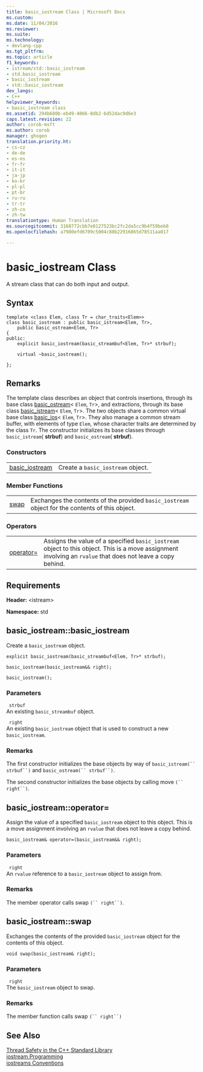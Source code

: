 ```yaml
---
title: basic_iostream Class | Microsoft Docs
ms.custom: 
ms.date: 11/04/2016
ms.reviewer: 
ms.suite: 
ms.technology:
- devlang-cpp
ms.tgt_pltfrm: 
ms.topic: article
f1_keywords:
- istream/std::basic_iostream
- std.basic_iostream
- basic_iostream
- std::basic_iostream
dev_langs:
- C++
helpviewer_keywords:
- basic_iostream class
ms.assetid: 294b680b-eb49-4066-8db2-6d52dac9d6e3
caps.latest.revision: 22
author: corob-msft
ms.author: corob
manager: ghogen
translation.priority.ht:
- cs-cz
- de-de
- es-es
- fr-fr
- it-it
- ja-jp
- ko-kr
- pl-pl
- pt-br
- ru-ru
- tr-tr
- zh-cn
- zh-tw
translationtype: Human Translation
ms.sourcegitcommit: 3168772cbb7e8127523bc2fc2da5cc9b4f59beb8
ms.openlocfilehash: a7980efd6709c5004c88b22916865d78511aa017

---
```

# basic_iostream Class
A stream class that can do both input and output.  
  
## Syntax  
  
```  
template <class Elem, class Tr = char_traits<Elem>>  
class basic_iostream : public basic_istream<Elem, Tr>,  
    public basic_ostream<Elem, Tr>  
{  
public:  
    explicit basic_iostream(basic_streambuf<Elem, Tr>* strbuf);

    virtual ~basic_iostream();

};  
```  
  
## Remarks  
 The template class describes an object that controls insertions, through its base class [basic_ostream](../standard-library/basic-ostream-class.md)< `Elem`, `Tr`>, and extractions, through its base class [basic_istream](../standard-library/basic-istream-class.md)< `Elem`, `Tr`>. The two objects share a common virtual base class [basic_ios](../standard-library/basic-ios-class.md)< `Elem`, `Tr`>. They also manage a common stream buffer, with elements of type `Elem`, whose character traits are determined by the class `Tr`. The constructor initializes its base classes through `basic_istream`( **strbuf**) and `basic_ostream`( **strbuf**).  
  
### Constructors  
  
|||  
|-|-|  
|[basic_iostream](#basic_iostream__basic_iostream)|Create a `basic_iostream` object.|  
  
### Member Functions  
  
|||  
|-|-|  
|[swap](#basic_iostream__swap)|Exchanges the contents of the provided `basic_iostream` object for the contents of this object.|  
  
### Operators  
  
|||  
|-|-|  
|[operator=](#basic_iostream__operator_eq)|Assigns the value of a specified `basic_iostream` object to this object. This is a move assignment involving an `rvalue` that does not leave a copy behind.|  
  
## Requirements  
 **Header:** \<istream>  
  
 **Namespace:** std  
  
##  <a name="basic_iostream__basic_iostream"></a>  basic_iostream::basic_iostream  
 Create a `basic_iostream` object.  
  
```  
explicit basic_iostream(basic_streambuf<Elem, Tr>* strbuf);

basic_iostream(basic_iostream&& right);

basic_iostream();
```  
  
### Parameters  
 ` strbuf`  
 An existing `basic_streambuf` object.  
  
 ` right`  
 An existing `basic_iostream` object that is used to construct a new `basic_iostream`.  
  
### Remarks  
 The first constructor initializes the base objects by way of `basic_istream(`` strbuf``)` and `basic_ostream(`` strbuf``)`.  
  
 The second constructor initializes the base objects by calling move `(`` right``)`.  
  
##  <a name="basic_iostream__operator_eq"></a>  basic_iostream::operator=  
 Assign the value of a specified `basic_iostream` object to this object. This is a move assignment involving an `rvalue` that does not leave a copy behind.  
  
```  
basic_iostream& operator=(basic_iostream&& right);
```  
  
### Parameters  
 ` right`  
 An `rvalue` reference to a `basic_iostream` object to assign from.  
  
### Remarks  
 The member operator calls swap `(`` right``)`.  
  
##  <a name="basic_iostream__swap"></a>  basic_iostream::swap  
 Exchanges the contents of the provided `basic_iostream` object for the contents of this object.  
  
```  
void swap(basic_iostream& right);
```  
  
### Parameters  
 ` right`  
 The `basic_iostream` object to swap.  
  
### Remarks  
 The member function calls swap `(`` right``)`  
  
## See Also  
 [Thread Safety in the C++ Standard Library](../standard-library/thread-safety-in-the-cpp-standard-library.md)   
 [iostream Programming](../standard-library/iostream-programming.md)   
 [iostreams Conventions](../standard-library/iostreams-conventions.md)




<!--HONumber=Jan17_HO2-->


